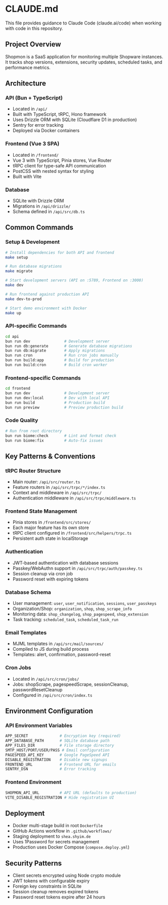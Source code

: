 # CLAUDE.md

This file provides guidance to Claude Code (claude.ai/code) when working with code in this repository.

## Project Overview

Shopmon is a SaaS application for monitoring multiple Shopware instances. It tracks shop versions, extensions, security updates, scheduled tasks, and performance metrics.

## Architecture

### API (Bun + TypeScript)
- Located in `/api/`
- Built with TypeScript, tRPC, Hono framework
- Uses Drizzle ORM with SQLite (Cloudflare D1 in production)
- Sentry for error tracking
- Deployed via Docker containers

### Frontend (Vue 3 SPA)
- Located in `/frontend/`
- Vue 3 with TypeScript, Pinia stores, Vue Router
- tRPC client for type-safe API communication
- PostCSS with nested syntax for styling
- Built with Vite

### Database
- SQLite with Drizzle ORM
- Migrations in `/api/drizzle/`
- Schema defined in `/api/src/db.ts`

## Common Commands

### Setup & Development
```bash
# Install dependencies for both API and frontend
make setup

# Run database migrations
make migrate

# Start development servers (API on :5789, Frontend on :3000)
make dev

# Run frontend against production API
make dev-to-prod

# Start demo environment with Docker
make up
```

### API-specific Commands
```bash
cd api
bun run dev               # Development server
bun run db:generate       # Generate database migrations
bun run db:migrate        # Apply migrations
bun run cron              # Run cron jobs manually
bun run build:app         # Build for production
bun run build:cron        # Build cron worker
```

### Frontend-specific Commands
```bash
cd frontend
bun run dev               # Development server
bun run dev:local         # Dev with local API
bun run build             # Production build
bun run preview           # Preview production build
```

### Code Quality
```bash
# Run from root directory
bun run biome:check       # Lint and format check
bun run biome:fix         # Auto-fix issues
```

## Key Patterns & Conventions

### tRPC Router Structure
- Main router: `/api/src/router.ts`
- Feature routers in `/api/src/trpc/*/index.ts`
- Context and middleware in `/api/src/trpc/`
- Authentication middleware in `/api/src/trpc/middleware.ts`

### Frontend State Management
- Pinia stores in `/frontend/src/stores/`
- Each major feature has its own store
- tRPC client configured in `/frontend/src/helpers/trpc.ts`
- Persistent auth state in localStorage

### Authentication
- JWT-based authentication with database sessions
- Passkey/WebAuthn support in `/api/src/trpc/auth/passkey.ts`
- Session cleanup via cron job
- Password reset with expiring tokens

### Database Schema
- User management: `user`, `user_notification`, `sessions`, `user_passkeys`
- Organization/Shop: `organization`, `shop`, `shop_scrape_info`
- Monitoring data: `shop_changelog`, `shop_pagespeed`, `shop_extension`
- Task tracking: `scheduled_task`, `scheduled_task_run`

### Email Templates
- MJML templates in `/api/src/mail/sources/`
- Compiled to JS during build process
- Templates: alert, confirmation, password-reset

### Cron Jobs
- Located in `/api/src/cron/jobs/`
- Jobs: shopScrape, pagespeedScrape, sessionCleanup, passwordResetCleanup
- Configured in `/api/src/cron/index.ts`

## Environment Configuration

### API Environment Variables
```bash
APP_SECRET              # Encryption key (required)
APP_DATABASE_PATH       # SQLite database path
APP_FILES_DIR           # File storage directory
SMTP_HOST/PORT/USER/PASS # Email configuration
PAGESPEED_API_KEY       # Google PageSpeed API
DISABLE_REGISTRATION    # Disable new signups
FRONTEND_URL            # Frontend URL for emails
SENTRY_DSN              # Error tracking
```

### Frontend Environment
```bash
SHOPMON_API_URL         # API URL (defaults to production)
VITE_DISABLE_REGISTRATION # Hide registration UI
```

## Deployment

- Docker multi-stage build in root `Dockerfile`
- GitHub Actions workflow in `.github/workflows/`
- Staging deployment to `shea.shyim.de`
- Uses 1Password for secrets management
- Production uses Docker Compose (`compose.deploy.yml`)

## Security Patterns

- Client secrets encrypted using Node crypto module
- JWT tokens with configurable expiry
- Foreign key constraints in SQLite
- Session cleanup removes expired tokens
- Password reset tokens expire after 24 hours